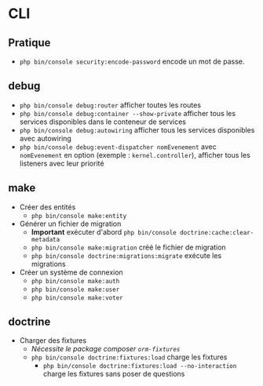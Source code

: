 # CLI

## Pratique

* `php bin/console security:encode-password` encode un mot de passe.

## debug

* `php bin/console debug:router` afficher toutes les routes
* `php bin/console debug:container --show-private` afficher tous les services disponibles dans le conteneur de services
* `php bin/console debug:autowiring` afficher tous les services disponibles avec autowiring
* `php bin/console debug:event-dispatcher nomEvenement` avec `nomEvenement` en option (exemple : `kernel.controller`), afficher tous les listeners avec leur priorité

## make

* Créer des entités
    * `php bin/console make:entity`
* Générer un fichier de migration
    * **Important** exécuter d'abord `php bin/console doctrine:cache:clear-metadata`
    * `php bin/console make:migration` créé le fichier de migration
    * `php bin/console doctrine:migrations:migrate` exécute les migrations
* Créer un système de connexion
    * `php bin/console make:auth`
    * `php bin/console make:user`
    * `php bin/console make:voter`

## doctrine

* Charger des fixtures
    * *Nécessite le package composer `orm-fixtures`*
    * `php bin/console doctrine:fixtures:load` charge les fixtures
        * `php bin/console doctrine:fixtures:load --no-interaction` charge les fixtures sans poser de questions